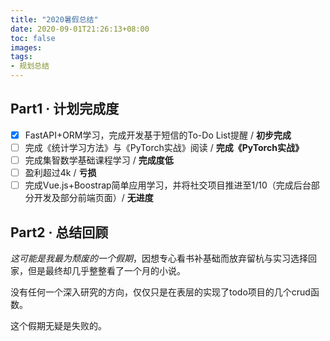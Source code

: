 ```yaml
---
title: "2020暑假总结"
date: 2020-09-01T21:26:13+08:00
toc: false
images:
tags:
- 规划总结
---
```


## Part1 · 计划完成度

+ [X] FastAPI+ORM学习，完成开发基于短信的To-Do List提醒 / **初步完成**
+ [ ] 完成《统计学习方法》与《PyTorch实战》阅读 / **完成《PyTorch实战》**
+ [ ] 完成集智数学基础课程学习 / **完成度低**
+ [ ] 盈利超过4k / **亏损**
+ [ ] 完成Vue.js+Boostrap简单应用学习，并将社交项目推进至1/10（完成后台部分开发及部分前端页面）/ **无进度**

## Part2 · 总结回顾

*这可能是我最为颓废的一个假期*，因想专心看书补基础而放弃留杭与实习选择回家，但是最终却几乎整整看了一个月的小说。

没有任何一个深入研究的方向，仅仅只是在表层的实现了todo项目的几个crud函数。

这个假期无疑是失败的。